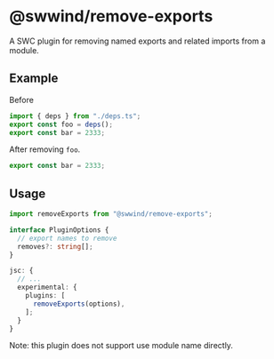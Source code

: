 # @swwind/remove-exports

A SWC plugin for removing named exports and related imports from a module.

## Example

Before

```js
import { deps } from "./deps.ts";
export const foo = deps();
export const bar = 2333;
```

After removing `foo`.

```js
export const bar = 2333;
```

## Usage

```ts
import removeExports from "@swwind/remove-exports";

interface PluginOptions {
  // export names to remove
  removes?: string[];
}

jsc: {
  // ...
  experimental: {
    plugins: [
      removeExports(options),
    ];
  }
}
```

Note: this plugin does not support use module name directly.
